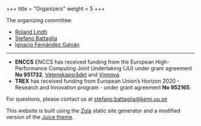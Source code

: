 +++
title = "Organizers"
weight = 5
+++

The organizing committee:

* [Roland Lindh](mailto:roland.lindh@kemi.uu.se)
* [Stefano Battaglia](mailto:stefano.battaglia@kemi.uu.se)
* [Ignacio Fernández Galván](mailto:ignacio.fernandez@kemi.uu.se)
--------
- **ENCCS** ENCCS has received funding from the European High-Performance Computing Joint Undertaking (JU) under grant agreement **No 951732**, [Vetenskapsrådet](https://www.vr.se) and [Vinnova](https://www.vinnova.se).
- **TREX** has received funding from European Union’s Horizon 2020 - Research and Innovation program - under grant agreement **No 952165**.

For questions, please contact us at [stefano.battaglia@kemi.uu.se](mailto:stefano.battaglia@kemi.uu.se)


This website is built using the <a href="https://www.getzola.org" target="_blank">Zola</a> static site
generator and a modified version of the <a href="https://juice.huhu.io" target="_blank">Juice theme</a>.
